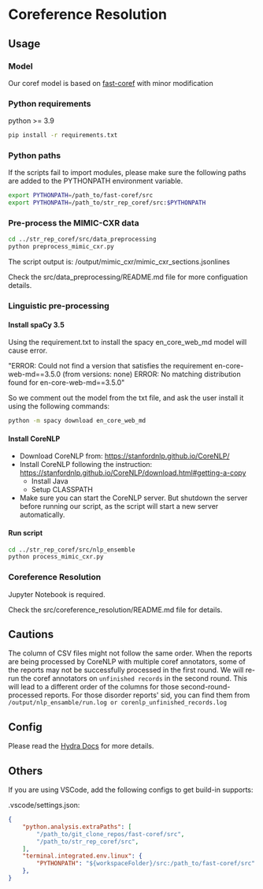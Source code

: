 # Coreference Resolution

## Usage

### Model

Our coref model is based on [fast-coref](https://github.com/shtoshni/fast-coref) with minor modification

### Python requirements

python >= 3.9

```bash
pip install -r requirements.txt
```

### Python paths

If the scripts fail to import modules, please make sure the following paths are added to the PYTHONPATH environment variable.

```bash
export PYTHONPATH=/path_to/fast-coref/src
export PYTHONPATH=/path_to/str_rep_coref/src:$PYTHONPATH
```

### Pre-process the MIMIC-CXR data

```bash
cd ../str_rep_coref/src/data_preprocessing
python preprocess_mimic_cxr.py
```

The script output is: /output/mimic_cxr/mimic_cxr_sections.jsonlines

Check the src/data_preprocessing/README.md file for more configuation details.

### Linguistic pre-processing

#### Install spaCy 3.5

Using the requirement.txt to install the spacy en_core_web_md model will cause error.

"ERROR: Could not find a version that satisfies the requirement en-core-web-md==3.5.0 (from versions: none)
ERROR: No matching distribution found for en-core-web-md==3.5.0"

So we comment out the model from the txt file, and ask the user install it using the following commands:

```bash
python -m spacy download en_core_web_md
```

#### Install CoreNLP

- Download CoreNLP from: <https://stanfordnlp.github.io/CoreNLP/>
- Install CoreNLP following the instruction: <https://stanfordnlp.github.io/CoreNLP/download.html#getting-a-copy>
  - Install Java
  - Setup CLASSPATH
- Make sure you can start the CoreNLP server. But shutdown the server before running our script, as the script will start a new server automatically.

#### Run script

```bash
cd ../str_rep_coref/src/nlp_ensemble
python process_mimic_cxr.py
```

### Coreference Resolution

Jupyter Notebook is required.

Check the src/coreference_resolution/README.md file for details.

## Cautions

The column of CSV files might not follow the same order. When the reports are being processed by CoreNLP with multiple coref annotators, some of the reports may not be successfully processed in the first round. We will re-run the coref annotators on `unfinished records` in the second round. This will lead to a different order of the columns for those second-round-processed reports. For those disorder reports' sid, you can find them from `/output/nlp_ensamble/run.log or corenlp_unfinished_records.log`

## Config

Please read the [Hydra Docs](https://hydra.cc/docs/intro/) for more details.

## Others

If you are using VSCode, add the following configs to get build-in supports:

.vscode/settings.json:

```json
{
    "python.analysis.extraPaths": [
        "/path_to/git_clone_repos/fast-coref/src",
        "/path_to/str_rep_coref/src",
    ],
    "terminal.integrated.env.linux": {
        "PYTHONPATH": "${workspaceFolder}/src:/path_to/fast-coref/src"
    },
}
```